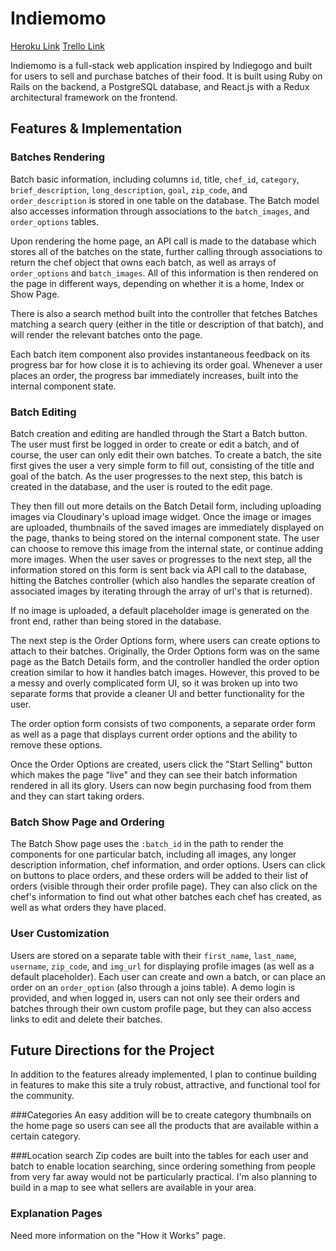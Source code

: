 # Indiemomo

[Heroku Link](https://indiemomo.herokuapp.com)
[Trello Link](https://trello.com/b/RGytZ2SN/indiemomo)

Indiemomo is a full-stack web application inspired by Indiegogo and built for users to sell and purchase batches of their food. It is built using Ruby on Rails on the backend, a PostgreSQL database, and React.js with a Redux architectural framework on the frontend.



## Features & Implementation

### Batches Rendering
Batch basic information, including columns ```id```, title, ```chef_id```, ```category```, ```brief_description```, ```long_description```, ```goal```, ```zip_code```, and ```order_description``` is stored in one table on the database. The Batch model also accesses information through associations to the ```batch_images```, and ```order_options``` tables.

Upon rendering the home page, an API call is made to the database which stores all of the batches on the state, further calling through associations to return the chef object that owns each batch, as well as arrays of ```order_options``` and ```batch_images```. All of this information is then rendered on the page in different ways, depending on whether it is a home, Index or Show Page.

There is also a search method built into the controller that fetches Batches matching a search query (either in the title or description of that batch), and will render the relevant batches onto the page.

Each batch item component also provides instantaneous feedback on its progress bar for how close it is to achieving its order goal. Whenever a user places an order, the progress bar immediately increases, built into the internal component state.

### Batch Editing

Batch creation and editing are handled through the Start a Batch button. The user must first be logged in order to create or edit a batch, and of course, the user can only edit their own batches. To create a batch, the site first gives the user a very simple form to fill out, consisting of the title and goal of the batch. As the user progresses to the next step, this batch is created in the database, and the user is routed to the edit page.

They then fill out more details on the Batch Detail form, including uploading images via Cloudinary's upload image widget. Once the image or images are uploaded, thumbnails of the saved images are immediately displayed on the page, thanks to being stored on the internal component state. The user can choose to remove this image from the internal state, or continue adding more images. When the user saves or progresses to the next step, all the information stored on this form is sent back via API call to the database, hitting the Batches controller (which also handles the separate creation of associated images by iterating through the array of url's that is returned).

If no image is uploaded, a default placeholder image is generated on the front end, rather than being stored in the database.

The next step is the Order Options form, where users can create options to attach to their batches. Originally, the Order Options form was on the same page as the Batch Details form, and the controller handled the order option creation similar to how it handles batch images. However, this proved to be a messy and overly complicated form UI, so it was broken up into two separate forms that provide a cleaner UI and better functionality for the user.

The order option form consists of two components, a separate order form as well as a page that displays current order options and the ability to remove these options.

Once the Order Options are created, users click the "Start Selling" button which makes the page "live" and they can see their batch information rendered in all its glory. Users can now begin purchasing food from them and they can start taking orders.  

### Batch Show Page and Ordering
The Batch Show page uses the ```:batch_id``` in the path to render the components for one particular batch, including all images, any longer description information, chef information, and order options. Users can click on buttons to place orders, and these orders will be added to their list of orders (visible through their order profile page). They can also click on the chef's information to find out what other batches each chef has created, as well as what orders they have placed.  

### User Customization
Users are stored on a separate table with their ```first_name```, ```last_name```, ```username```, ```zip_code```, and ```img_url``` for displaying profile images (as well as a default placeholder). Each user can create and own a batch, or can place an order on an ```order_option``` (also through a joins table). A demo login is provided, and when logged in, users can not only see their orders and batches through their own custom profile page, but they can also access links to edit and delete their batches.

## Future Directions for the Project
In addition to the features already implemented, I plan to continue building in features to make this site a truly robust, attractive, and functional tool for the community.

###Categories
An easy addition will be to create category thumbnails on the home page so users can see all the products that are available within a certain category.

###Location search
Zip codes are built into the tables for each user and batch to enable location searching, since ordering something from people from very far away would not be particularly practical. I'm also planning to build in a map to see what sellers are available in your area.

### Explanation Pages
Need more information on the "How it Works" page.
